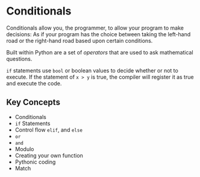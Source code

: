 # Conditionals

Conditionals allow you, the programmer, to allow your program to make decisions: As if your program has the choice between taking the left-hand road or the right-hand road based upon certain conditions.

Built within Python are a set of *operators* that are used to ask mathematical questions.

`if` statements use `bool` or boolean values to decide whether or not to execute. If the statement of `x > y` is true, the compiler will register it as true and execute the code.

## Key Concepts

- Conditionals
- `if` Statements
- Control flow `elif`, and `else`
- `or`
- `and`
- Modulo
- Creating your own function
- Pythonic coding
- Match